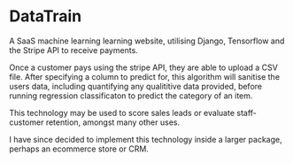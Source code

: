 # DataTrain
A SaaS machine learning learning website, utilising Django, Tensorflow and the Stripe API to receive payments.

Once a customer pays using the stripe API, they are able to upload a CSV file. After specifying a column to predict for, this algorithm will sanitise the users data, including quantifying any qualititive data provided, before running regression classificaton to predict
the category of an item.

This technology may be used to score sales leads or evaluate staff-customer retention, amongst many other uses.

I have since decided to implement this technology inside a larger package, perhaps an ecommerce store or CRM.
